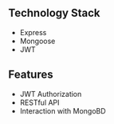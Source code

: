 ## Technology Stack
 - Express
 - Mongoose
 - JWT
## Features
 - JWT Authorization
 - RESTful API 
 - Interaction with MongoBD
